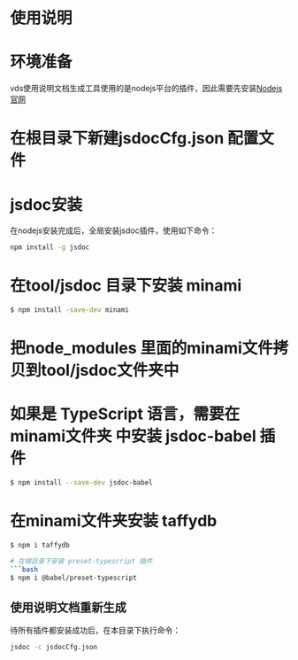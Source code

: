 # 使用说明
# 环境准备
vds使用说明文档生成工具使用的是nodejs平台的插件，因此需要先安装[Nodejs 官网](https://nodejs.org/en/)

# 在根目录下新建jsdocCfg.json 配置文件

# jsdoc安装
在nodejs安装完成后，全局安装jsdoc插件，使用如下命令：
```sh
npm install -g jsdoc
```

# 在tool/jsdoc 目录下安装 minami
```bash
$ npm install -save-dev minami
```
# 把node_modules 里面的minami文件拷贝到tool/jsdoc文件夹中

# 如果是 TypeScript 语言，需要在 minami文件夹 中安装  jsdoc-babel 插件
```bash
$ npm install --save-dev jsdoc-babel
```
# 在minami文件夹安装 taffydb
```bash
$ npm i taffydb

# 在根目录下安装 preset-typescript 插件
```bash
$ npm i @babel/preset-typescript
```

## 使用说明文档重新生成
待所有插件都安装成功后，在本目录下执行命令：
```sh
jsdoc -c jsdocCfg.json
```
